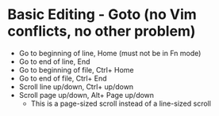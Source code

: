 # Basic Editing - Goto (no Vim conflicts, no other problem)

* Go to beginning of line, Home (must not be in Fn mode)
* Go to end of line, End
* Go to beginning of file, Ctrl+ Home
* Go to end of file, Ctrl+ End
* Scroll line up/down, Ctrl+ up/down
* Scroll page up/down, Alt+ Page up/down
    * This is a page-sized scroll instead of a line-sized scroll

